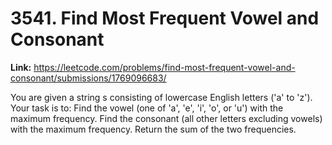 # 3541. Find Most Frequent Vowel and Consonant

**Link:** https://leetcode.com/problems/find-most-frequent-vowel-and-consonant/submissions/1769096683/

You are given a string s consisting of lowercase English letters ('a' to 'z'). Your task is to: Find the vowel (one of 'a', 'e', 'i', 'o', or 'u') with the maximum frequency. Find the consonant (all other letters excluding vowels) with the maximum frequency. Return the sum of the two frequencies.

